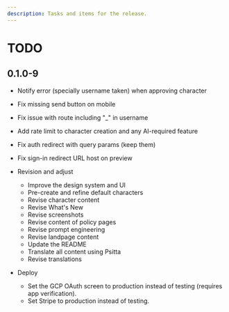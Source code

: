 ```yaml
---
description: Tasks and items for the release.
---
```


# TODO

## 0.1.0-9

- Notify error (specially username taken) when approving character
- Fix missing send button on mobile
- Fix issue with route including "_" in username
- Add rate limit to character creation and any AI-required feature
- Fix auth redirect with query params (keep them)
- Fix sign-in redirect URL host on preview

- Revision and adjust
  - Improve the design system and UI
  - Pre-create and refine default characters
  - Revise character content
  - Revise What's New
  - Revise screenshots
  - Revise content of policy pages
  - Revise prompt engineering
  - Revise landpage content
  - Update the README
  - Translate all content using Psitta
  - Revise translations
- Deploy
  - Set the GCP OAuth screen to production instead of testing (requires app verification).
  - Set Stripe to production instead of testing.

